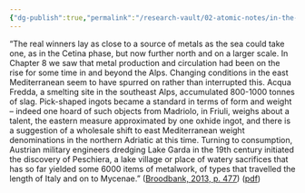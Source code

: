 ```yaml
---
{"dg-publish":true,"permalink":"/research-vault/02-atomic-notes/in-the-2nd-half-of-the-2nd-millennium-bce-central-mediterranean-areas-with-rich-metal-sources-were-fastest-to-emerge/"}
---
```


“The real winners lay as close to a source of metals as the sea could take one, as in the Cetina phase, but now further north and on a larger scale. In Chapter 8 we saw that metal production and circulation had been on the rise for some time in and beyond the Alps. Changing conditions in the east Mediterranean seem to have spurred on rather than interrupted this. Acqua Fredda, a smelting site in the southeast Alps, accumulated 800-1000 tonnes of slag. Pick-shaped ingots became a standard in terms of form and weight – indeed one hoard of such objects from Madriolo, in Friuli, weighs about a talent, the eastern measure approximated by one oxhide ingot, and there is a suggestion of a wholesale shift to east Mediterranean weight denominations in the northern Adriatic at this time. Turning to consumption, Austrian military engineers dredging Lake Garda in the 19th century initiated the discovery of Peschiera, a lake village or place of watery sacrifices that has so far yielded some 6000 items of metalwork, of types that travelled the length of Italy and on to Mycenae.” ([Broodbank, 2013, p. 477](zotero://select/library/items/IR54JIQG)) ([pdf](zotero://open-pdf/library/items/85K7BT2G?page=444&annotation=JL46ST5P))